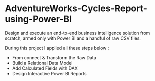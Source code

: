 # AdventureWorks-Cycles-Report-using-Power-BI

Design and execute an end-to-end business intelligence solution from scratch, armed only with Power BI and a handful of raw CSV files.

During this project I applied all these steps below :
- From connect & Transform the Raw Data
- Build a Relational Data Model
- Add Calculated Fields with DAX
- Design Interactive Power BI Reports
